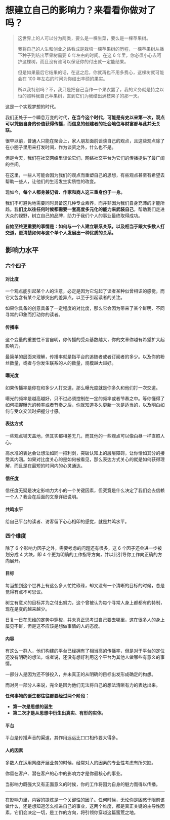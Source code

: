 # 想建立自己的影响力？来看看你做对了吗？
> 这世界上的人可以分为两类，要么是一棵生菜，要么是一棵苹果树。
>
> 我将自己的人生和创业之路看成是栽培一棵苹果树的历程，一棵苹果树从播下种子到结出苹果树需要 6 年左右的时间。在这 6 年里，你必须小心去呵护这棵树，而且没有谁可以保证你的付出就一定能结果。
>
> 但是如果最后它结果的话，在这之后，你就再也不用多费心，这棵树就可能会在 100 年左右的时间为你结出丰硕的果实。
>
> 所以我特别吗？不，我只是把自己当作一个果农罢了，我的义务就是持之以恒的照料我自己苹果树，直到它们为我结出满枝果子的那一天。

这是一个实现梦想的时代。

我们正处于一个瞬息万变的时代，**在当今这个时代，可能是有史以来第一次，观点可以凭借自身的价值获得传播，而信息的创建者的社会地位与财富都与此并无关联。**

很早以前，普通人只能在聚会上，家人朋友面前谈谈自己的观点，且这些观点除了在小圈子里用来打发时间，作为谈资之外，什么也不是。

但是今天，我们在社交网络里谈论它们，网络社交平台为它们的传播提供了最广阔的空间。

在这里，一些人可能会因为我们的观点而重塑自己的思想，有些观点甚至有希望去帮助一些人，让他们的生活发生实质性的改变。

现如今，**每个人都身兼记者、作家和商人这三重身份于一身。**

我们不可避免地需要同时具备这几种专业素养，而并非因为我们自身充沛的才能所趋。我**们比以往任何时候都需要一套高度多元化的能力来武装自己**，帮助我们走进大众的视野，树立自己的品牌，助力于我们个人的事业最终取得成功。

**自始至终更重要的事情是：如何与一个人建立联系关系，以及相当于跟大多数人打交道，更清楚如何与这个单个人发展出一种优质的关系。**

## 影响力水平

### 六个四子

#### 对比度

一个观点能引起某个人的注意，必定是因为它勾起了读者某种似曾相识的感觉，而它又包含有某个足够突出的差异点，以至于引起读者的关注。

如果你具备的创意具备了一定程度的对比度，那么它会因为带来了某个鲜明、不同寻常的印象而打动你的读者。

#### 传播率

这个变量的重要性不言自明，你传播的受众基数越大，你的文章你越有希望扩大起影响力。

最简单的层面来理解，传播率就是指平台的追随者或者订阅者的多少。以及你的粉丝数量，或者与你发生联系的人的数量，规模越大越好。

#### 曝光度

如果传播率是你在和多少人打交道，那么曝光度就是你多久和他们打一次交道。

曝光的频率是越高越好，只不过必须控制在一定的频率或者节奏之中。等你懂得了如何把握曝光的频率或者节奏之后，你就知道多久更新一次是适当的，以及明白如何与受众交流时把握分寸感。

#### 表达方式

一些观点铺天盖地，但其实都相差无几，而其他的一些观点可以像白昼一样直照人心。

高水准的表达会让想法如同一把利剑，突破认知上的层层障碍，让你恰如其分的接受其内涵。如果对比度关心的是如何被看见，那么表达方式关心的就是如何获得理解，而且是在最短的时间内的心灵通达。

#### 信任度

信任度无疑是决定影响力大小的一个关键因素，但究竟是什么决定了我们会去信赖一个人？我会在后面的文章详细说明。

#### 共鸣水平

给自己平台的读者、访客留下心心相印的感觉，就是共鸣水平。

### 四个维度

除了 6 个影响力因子之外，需要考虑的问题还有很多，这 6 个因子还会进一步被划分成 4 大块，即 4 个更为明确的工作指导方向，并以此引导你工作向正确的方向展开。

#### 目标

每当想到这个世界上有这么多人忙忙碌碌，却又没有一个清晰的目标的时候，总是觉得有点不可思议。

树立有意义的目标并为之付出努力，这个曾被认为每个寻常人身上都都有的特制，现在是变的越来越少。

日复一日在思维的定势中穿梭，并未真正思考过自己要去哪里，这在很多人的身上屡见不鲜，但是这不应该是想做事情的人的态度。

#### 内容

有这么一群人，他们构建的平台已经拥有了相当高的传播率，但是对于平台的定位还没有明确的想法，或者说，还没有想好利用这个平台为其他人做哪些有意义的事情。

一部分人是因为还不够投入，并未真正的从明确的目标出发形成确定的构想。

而对另一部分人来说，完全是因为他们无法将自己的想法清晰有力的表达出来。

**任何事物的诞生都往往都要经过两个阶段：**

- **第一次是思想的诞生**
- **第二次才是从思想中衍生出真实、有形的实体。**

#### 平台

平台是传播声音的渠道，其作用远远比口口相传要大得多。

#### 人的因素

多数人在运用网络开展业务的时候，经常对人的因素的专业性考虑有所欠缺。

你留在客户、潜在客户的心中的影响力才是你最核心的事业。

当影响力既强大又有正面意义的时候，你的工作将因为自身的魅力而得以传播。

***

在影响力里，内容的提炼是一个关键性的因子。任何时候，无论你是困惑于眼前该做什么，还是想知道怎么推进自己的事业，这两个维度，都是真正关键的主导性因素，它们会决定一切，是工作的方向，将引领你穿越这篇蛮荒之地。

